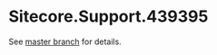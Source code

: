 # Sitecore.Support.439395

See [master branch](https://github.com/sitecoresupport/Sitecore.Support.439395) for details.